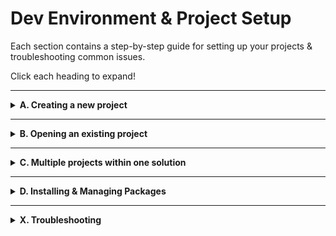 # Dev Environment & Project Setup

Each section contains a step-by-step guide for setting up your projects & troubleshooting common issues.

Click each heading to expand!

---

<details>
    <summary><b>A. Creating a new project</b></summary>

- **File > New > Project**, or [Create a new project](./.images/A01_new-project.png) from the Visual Studio home screen.
- Let's start with a [new class library](./.images/A02_new-project.png), since we'll be defining a class first.
- Make sure you're [choosing the right directory](./.images/A03_new-project.png), and it's cleaner to **not** have project & solution metafiles in the same directory.
- We'll stay in [NET 9.0](./.images/A04_new-project.png) to get access to Blazor improvements.
- In the example, I've [renamed](./.images/A05_new-project.png) the default `Class1` to `ExampleClass`
</details>

---

<details>
    <summary><b>B. Opening an existing project</b></summary>

- You can open a project/solution from the **File** menu or Visual Studio home screen, or even double-click an `.sln` file from a folder.
  -  do **not** [open folder](./.images/B01a_opening-and-modifying.png) instead of project/solution! If you get [folder view](./.images/B01b_opening-and-modifying.png), you can't build/run your project.
  - instead, make sure you see the [Solution View](./.images/B03_opening-and-modifying.png) 
</details>

---


<details>
    <summary><b>C. Multiple projects within one solution</b></summary>

- Create a new project to add to the solution.
  - In my example, I've made my second one a [console app](./.images/C01_multiple-projects.png) so I can write a short program to run my class.
- Make sure to **[add your second project to the existing solution](./.images/C02_multiple-projects.png)** rather than creating a new one.
  - Be careful about folder placement; select the root directory of the *solution* so all *projects* end up next to each other.
- Now that I have my project, I wrote a little program.
  - Notice how the `MyExampleApp` namespace and `ExampleClass` class are red-underlined! 
  - The console app project doesn't know what those two things are yet... 
  - but it will if we add a reference to the first project (next step)!

![Program](./.images/C04_multiple-projects.png)
  
- To add a reference, [right-click](./.images/C05_multiple-projects.png) *the project you want to add the reference* **to**, and select **Add > Project Reference**. 
  - It's a huge menu! **Add** is near the middle.
  - You **need** to hit the [checkbox](./.images/C06_multiple-projects.png) for all projects you want to add references for.
- And, [voila](./.images/C07_multiple-projects.png)!
- If you are **only** creating class libraries & tests, that's all you need to do.
- If you are **also** creating a program that will use/run your class libraries, you need to set it as the startup project:
  - [right click the program's project](./.images/C08_multiple-projects.png)  and **Set as Startup Project**.
  - The startup project's name will be **bolded**. Now you can build the project & run the program!
    - Why? The `dotnet` runtime is concerned with what it actually needs to *run* -- class libraries are definitions we write, not programs we run. 

  - OK, let's try running our application now. [Hell yea!](./.images/C09_multiple-projects.png)
- To make another project for **tests**, you would do the same steps as above; just change the project type to a C# `xUnit` project.
    - In this example, I called mine `MyExampleApp.Tests`.
    - You don't need to make a test project the startup project.
    - Don't forget to add your class library project(s) as references to your test project too!
    - To run the tests, **Tests > Run All Tests** from the top menu.
</details>

---

<details>
    <summary><b>D. Installing & Managing Packages</b></summary>

**NOTE:** When you install a package, it is *only* specific to that project!

>Let's assume you've also made the `xUnit` test project (or are following along in my example, where I've made the test project `MyExampleApp.Tests`). 
>I've already added references from the `MyExampleApp` class library project.

- To manage package stuff, **Project > Manage NuGet Packages** from the top menu.
  - The **Manage NuGet Packages** option is near the bottom of the Project menu.
- Let's try installing `FluentAssertions`! Simply [type the name](./.images/D01_packages.png) of the package and hit install. 
    - If nothing comes up, you're probably in the `Installed` tab rather than the `Browse` tab.
    - Notice how [the package is only being added](./.images/D02_packages.png) to the `MyExampleApp.Tests` project. You can choose to not show this dialog box again; it's not important.
    - Now that the package is installed, we can use [`FluentAssertions` syntax](https://fluentassertions.com/introduction) in our tests!


![FluentAssertions test](./.images/D03_packages.png)
</details>

---

<details>
    <summary><b>X. Troubleshooting</b></summary>

- if your build fails, read the error messages carefully -- they will tell you exactly what's going wrong!
- to get a working build, you can either:
    - **Build > Rebuild Solution** (cleans-then-builds the solution's projects one at a time)
    - **Build > Clean Solution** followed by **Build > Build Solution** (cleans all, then builds all)
- if a lot of people encounter similar issues, I'll address more common troubleshooting cases here.
</details>